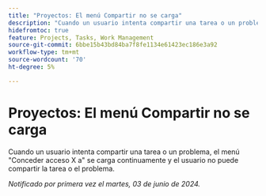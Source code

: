 ```yaml
---
title: "Proyectos: El menú Compartir no se carga"
description: "Cuando un usuario intenta compartir una tarea o un problema, el menú Conceder acceso X a se carga continuamente y el usuario no puede compartir la tarea o el problema."
hidefromtoc: true
feature: Projects, Tasks, Work Management
source-git-commit: 6bbe15b43bd84ba7f8fe1134e61423ec186e3a92
workflow-type: tm+mt
source-wordcount: '70'
ht-degree: 5%

---
```



# Proyectos: El menú Compartir no se carga

Cuando un usuario intenta compartir una tarea o un problema, el menú &quot;Conceder acceso X a&quot; se carga continuamente y el usuario no puede compartir la tarea o el problema.

_Notificado por primera vez el martes, 03 de junio de 2024._
